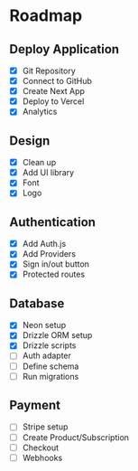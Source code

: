 # Roadmap

## Deploy Application

- [x] Git Repository
- [x] Connect to GitHub
- [x] Create Next App
- [x] Deploy to Vercel
- [x] Analytics

## Design

- [x] Clean up
- [x] Add UI library
- [x] Font
- [x] Logo

## Authentication

- [x] Add Auth.js
- [x] Add Providers
- [x] Sign in/out button
- [x] Protected routes

## Database

- [x] Neon setup
- [x] Drizzle ORM setup
- [x] Drizzle scripts
- [ ] Auth adapter
- [ ] Define schema
- [ ] Run migrations

## Payment

- [ ] Stripe setup
- [ ] Create Product/Subscription
- [ ] Checkout
- [ ] Webhooks
